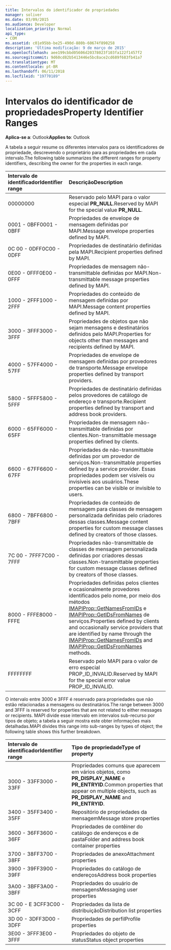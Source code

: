 ```yaml
---
title: Intervalos do identificador de propriedades
manager: soliver
ms.date: 03/09/2015
ms.audience: Developer
localization_priority: Normal
api_type:
- COM
ms.assetid: c01e95bb-be25-490d-880b-60674f890258
description: 'Última modificação: 9 de março de 2015'
ms.openlocfilehash: aee199cbbd05606d20378023f103fa122f1457f2
ms.sourcegitcommit: 9d60cd82b5413446e5bc8ace2cd689f683fb41a7
ms.translationtype: MT
ms.contentlocale: pt-BR
ms.lasthandoff: 06/11/2018
ms.locfileid: "19770189"
---
```

# <a name="property-identifier-ranges"></a><span data-ttu-id="148a5-103">Intervalos do identificador de propriedades</span><span class="sxs-lookup"><span data-stu-id="148a5-103">Property Identifier Ranges</span></span>

  
  
<span data-ttu-id="148a5-104">**Aplica-se a**: Outlook</span><span class="sxs-lookup"><span data-stu-id="148a5-104">**Applies to**: Outlook</span></span> 
  
<span data-ttu-id="148a5-105">A tabela a seguir resume os diferentes intervalos para os identificadores de propriedade, descrevendo o proprietário para as propriedades em cada intervalo.</span><span class="sxs-lookup"><span data-stu-id="148a5-105">The following table summarizes the different ranges for property identifiers, describing the owner for the properties in each range.</span></span>
  
|<span data-ttu-id="148a5-106">**Intervalo de identificador**</span><span class="sxs-lookup"><span data-stu-id="148a5-106">**Identifier range**</span></span>|<span data-ttu-id="148a5-107">**Descrição**</span><span class="sxs-lookup"><span data-stu-id="148a5-107">**Description**</span></span>|
|:-----|:-----|
|<span data-ttu-id="148a5-108">0000</span><span class="sxs-lookup"><span data-stu-id="148a5-108">0000</span></span>  <br/> |<span data-ttu-id="148a5-109">Reservado pelo MAPI para o valor especial **PR_NULL**.</span><span class="sxs-lookup"><span data-stu-id="148a5-109">Reserved by MAPI for the special value **PR_NULL**.</span></span>  <br/> |
|<span data-ttu-id="148a5-110">0001 - 0BFF</span><span class="sxs-lookup"><span data-stu-id="148a5-110">0001 - 0BFF</span></span>  <br/> |<span data-ttu-id="148a5-111">Propriedades de envelope de mensagem definidas por MAPI.</span><span class="sxs-lookup"><span data-stu-id="148a5-111">Message envelope properties defined by MAPI.</span></span>  <br/> |
|<span data-ttu-id="148a5-112">0C 00 - 0DFF</span><span class="sxs-lookup"><span data-stu-id="148a5-112">0C00 - 0DFF</span></span>  <br/> |<span data-ttu-id="148a5-113">Propriedades de destinatário definidas pela MAPI.</span><span class="sxs-lookup"><span data-stu-id="148a5-113">Recipient properties defined by MAPI.</span></span>  <br/> |
|<span data-ttu-id="148a5-114">0E00 - 0FFF</span><span class="sxs-lookup"><span data-stu-id="148a5-114">0E00 - 0FFF</span></span>  <br/> |<span data-ttu-id="148a5-115">Propriedades de mensagem não-transmittable definidas por MAPI.</span><span class="sxs-lookup"><span data-stu-id="148a5-115">Non-transmittable message properties defined by MAPI.</span></span>  <br/> |
|<span data-ttu-id="148a5-116">1000 - 2FFF</span><span class="sxs-lookup"><span data-stu-id="148a5-116">1000 - 2FFF</span></span>  <br/> |<span data-ttu-id="148a5-117">Propriedades do conteúdo de mensagem definidas por MAPI.</span><span class="sxs-lookup"><span data-stu-id="148a5-117">Message content properties defined by MAPI.</span></span>  <br/> |
|<span data-ttu-id="148a5-118">3000 - 3FFF</span><span class="sxs-lookup"><span data-stu-id="148a5-118">3000 - 3FFF</span></span>  <br/> |<span data-ttu-id="148a5-119">Propriedades de objetos que não sejam mensagens e destinatários definidos pelo MAPI.</span><span class="sxs-lookup"><span data-stu-id="148a5-119">Properties for objects other than messages and recipients defined by MAPI.</span></span>  <br/> |
|<span data-ttu-id="148a5-120">4000 - 57FF</span><span class="sxs-lookup"><span data-stu-id="148a5-120">4000 - 57FF</span></span>  <br/> |<span data-ttu-id="148a5-121">Propriedades de envelope de mensagem definidas por provedores de transporte.</span><span class="sxs-lookup"><span data-stu-id="148a5-121">Message envelope properties defined by transport providers.</span></span>  <br/> |
|<span data-ttu-id="148a5-122">5800 - 5FFF</span><span class="sxs-lookup"><span data-stu-id="148a5-122">5800 - 5FFF</span></span>  <br/> |<span data-ttu-id="148a5-123">Propriedades de destinatário definidas pelos provedores de catálogo de endereço e transporte.</span><span class="sxs-lookup"><span data-stu-id="148a5-123">Recipient properties defined by transport and address book providers.</span></span>  <br/> |
|<span data-ttu-id="148a5-124">6000 - 65FF</span><span class="sxs-lookup"><span data-stu-id="148a5-124">6000 - 65FF</span></span>  <br/> |<span data-ttu-id="148a5-125">Propriedades de mensagem não-transmittable definidas por clientes.</span><span class="sxs-lookup"><span data-stu-id="148a5-125">Non-transmittable message properties defined by clients.</span></span>  <br/> |
|<span data-ttu-id="148a5-126">6600 - 67FF</span><span class="sxs-lookup"><span data-stu-id="148a5-126">6600 - 67FF</span></span>  <br/> |<span data-ttu-id="148a5-127">Propriedades de não-transmittable definidas por um provedor de serviços.</span><span class="sxs-lookup"><span data-stu-id="148a5-127">Non-transmittable properties defined by a service provider.</span></span> <span data-ttu-id="148a5-128">Essas propriedades podem ser visíveis ou invisíveis aos usuários.</span><span class="sxs-lookup"><span data-stu-id="148a5-128">These properties can be visible or invisible to users.</span></span>  <br/> |
|<span data-ttu-id="148a5-129">6800 - 7BFF</span><span class="sxs-lookup"><span data-stu-id="148a5-129">6800 - 7BFF</span></span>  <br/> |<span data-ttu-id="148a5-130">Propriedades de conteúdo de mensagem para classes de mensagem personalizada definidas pelo criadores dessas classes.</span><span class="sxs-lookup"><span data-stu-id="148a5-130">Message content properties for custom message classes defined by creators of those classes.</span></span>  <br/> |
|<span data-ttu-id="148a5-131">7C 00 - 7FFF</span><span class="sxs-lookup"><span data-stu-id="148a5-131">7C00 - 7FFF</span></span>  <br/> |<span data-ttu-id="148a5-132">Propriedades não-transmittable de classes de mensagem personalizada definidas por criadores dessas classes.</span><span class="sxs-lookup"><span data-stu-id="148a5-132">Non-transmittable properties for custom message classes defined by creators of those classes.</span></span>  <br/> |
|<span data-ttu-id="148a5-133">8000 - FFFE</span><span class="sxs-lookup"><span data-stu-id="148a5-133">8000 - FFFE</span></span>  <br/> |<span data-ttu-id="148a5-134">Propriedades definidas pelos clientes e ocasionalmente provedores identificados pelo nome, por meio dos métodos [IMAPIProp::GetNamesFromIDs](imapiprop-getnamesfromids.md) e [IMAPIProp::GetIDsFromNames](imapiprop-getidsfromnames.md) de serviços.</span><span class="sxs-lookup"><span data-stu-id="148a5-134">Properties defined by clients and occasionally service providers that are identified by name through the [IMAPIProp::GetNamesFromIDs](imapiprop-getnamesfromids.md) and [IMAPIProp::GetIDsFromNames](imapiprop-getidsfromnames.md) methods.</span></span>  <br/> |
|<span data-ttu-id="148a5-135">FFFF</span><span class="sxs-lookup"><span data-stu-id="148a5-135">FFFF</span></span>  <br/> |<span data-ttu-id="148a5-136">Reservado pelo MAPI para o valor de erro especial PROP_ID_INVALID.</span><span class="sxs-lookup"><span data-stu-id="148a5-136">Reserved by MAPI for the special error value PROP_ID_INVALID.</span></span>  <br/> |
   
<span data-ttu-id="148a5-137">O intervalo entre 3000 e 3FFF é reservado para propriedades que não estão relacionadas a mensagens ou destinatários.</span><span class="sxs-lookup"><span data-stu-id="148a5-137">The range between 3000 and 3FFF is reserved for properties that are not related to either messages or recipients.</span></span> <span data-ttu-id="148a5-138">MAPI divide esse intervalo em intervalos sub-recurso por tipos de objeto; a tabela a seguir mostra este obter informações mais detalhadas.</span><span class="sxs-lookup"><span data-stu-id="148a5-138">MAPI divides this range into sub-ranges by types of object; the following table shows this further breakdown.</span></span> 
  
|<span data-ttu-id="148a5-139">**Intervalo de identificador**</span><span class="sxs-lookup"><span data-stu-id="148a5-139">**Identifier range**</span></span>|<span data-ttu-id="148a5-140">**Tipo de propriedade**</span><span class="sxs-lookup"><span data-stu-id="148a5-140">**Type of property**</span></span>|
|:-----|:-----|
|<span data-ttu-id="148a5-141">3000 - 33FF</span><span class="sxs-lookup"><span data-stu-id="148a5-141">3000 - 33FF</span></span>  <br/> |<span data-ttu-id="148a5-142">Propriedades comuns que aparecem em vários objetos, como **PR_DISPLAY_NAME** e **PR_ENTRYID**.</span><span class="sxs-lookup"><span data-stu-id="148a5-142">Common properties that appear on multiple objects, such as **PR_DISPLAY_NAME** and **PR_ENTRYID**.</span></span>  <br/> |
|<span data-ttu-id="148a5-143">3400 - 35FF</span><span class="sxs-lookup"><span data-stu-id="148a5-143">3400 - 35FF</span></span>  <br/> |<span data-ttu-id="148a5-144">Repositório de propriedades da mensagem</span><span class="sxs-lookup"><span data-stu-id="148a5-144">Message store properties</span></span>  <br/> |
|<span data-ttu-id="148a5-145">3600 - 36FF</span><span class="sxs-lookup"><span data-stu-id="148a5-145">3600 - 36FF</span></span>  <br/> |<span data-ttu-id="148a5-146">Propriedades de contêiner do catálogo de endereços e de pasta</span><span class="sxs-lookup"><span data-stu-id="148a5-146">Folder and address book container properties</span></span>  <br/> |
|<span data-ttu-id="148a5-147">3700 - 38FF</span><span class="sxs-lookup"><span data-stu-id="148a5-147">3700 - 38FF</span></span>  <br/> |<span data-ttu-id="148a5-148">Propriedades de anexo</span><span class="sxs-lookup"><span data-stu-id="148a5-148">Attachment properties</span></span>  <br/> |
|<span data-ttu-id="148a5-149">3900 - 39FF</span><span class="sxs-lookup"><span data-stu-id="148a5-149">3900 - 39FF</span></span>  <br/> |<span data-ttu-id="148a5-150">Propriedades do catálogo de endereços</span><span class="sxs-lookup"><span data-stu-id="148a5-150">Address book properties</span></span>  <br/> |
|<span data-ttu-id="148a5-151">3A00 - 3BFF</span><span class="sxs-lookup"><span data-stu-id="148a5-151">3A00 - 3BFF</span></span>  <br/> |<span data-ttu-id="148a5-152">Propriedades do usuário de mensagens</span><span class="sxs-lookup"><span data-stu-id="148a5-152">Messaging user properties</span></span>  <br/> |
|<span data-ttu-id="148a5-153">3C 00 - E 3CFF</span><span class="sxs-lookup"><span data-stu-id="148a5-153">3C00 - 3CFF</span></span>  <br/> |<span data-ttu-id="148a5-154">Propriedades da lista de distribuição</span><span class="sxs-lookup"><span data-stu-id="148a5-154">Distribution list properties</span></span>  <br/> |
|<span data-ttu-id="148a5-155">3D 00 - 3DFF</span><span class="sxs-lookup"><span data-stu-id="148a5-155">3D00 - 3DFF</span></span>  <br/> |<span data-ttu-id="148a5-156">Propriedades de perfil</span><span class="sxs-lookup"><span data-stu-id="148a5-156">Profile properties</span></span>  <br/> |
|<span data-ttu-id="148a5-157">3E00 - 3FFF</span><span class="sxs-lookup"><span data-stu-id="148a5-157">3E00 - 3FFF</span></span>  <br/> |<span data-ttu-id="148a5-158">Propriedades do objeto de status</span><span class="sxs-lookup"><span data-stu-id="148a5-158">Status object properties</span></span>  <br/> |
   


